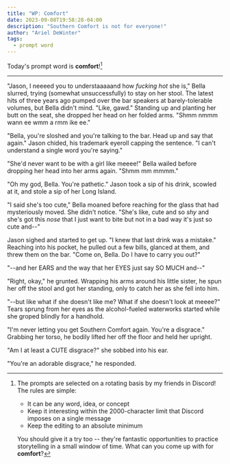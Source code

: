 ```yaml
---
title: "WP: Comfort"
date: 2023-09-08T19:58:28-04:00
description: "Southern Comfort is not for everyone!"
author: "Ariel DeWinter"
tags:
  - prompt word
---
```


Today's prompt word is **comfort**![^1]

[^1]: The prompts are selected on a rotating basis by my friends in Discord! The rules are simple:
    * It can be any word, idea, or concept
    * Keep it interesting within the 2000-character limit that Discord imposes on a single message
    * Keep the editing to an absolute minimum
    
    You should give it a try too -- they're fantastic opportunities to practice storytelling in a small window of time. What can you come up with for **comfort**?

---

"Jason, I neeeed you to understaaaaand how _fucking hot_ she is," Bella slurred, trying (somewhat unsuccessfully) to stay on her stool. The latest hits of three years ago pumped over the bar speakers at barely-tolerable volumes, but Bella didn't mind. "Like, gawd." Standing up and planting her butt on the seat, she dropped her head on her folded arms. "Shmm nmmm wann ee wmm a rmm ike ee."

"Bella, you're sloshed and you're talking to the bar. Head up and say that again." Jason chided, his trademark eyeroll capping the sentence. "I can't understand a single word you're saying."

"She'd never want to be with a girl like meeee!" Bella wailed before dropping her head into her arms again. "Shmm mm mmmm."

"Oh my god, Bella. You're pathetic." Jason took a sip of his drink, scowled at it, and stole a sip of her Long Island.

"I said she's too cute," Bella moaned before reaching for the glass that had mysteriously moved. She didn't notice. "She's like, cute and so _shy_ and she's got this _nose_ that I just want to bite but not in a bad way it's just so cute and--"

Jason sighed and started to get up. "I knew that last drink was a mistake." Reaching into his pocket, he pulled out a few bills, glanced at them, and threw them on the bar. "Come on, Bella. Do I have to carry you out?"

"--and her EARS and the way that her EYES just say SO MUCH and--"

"Right, okay," he grunted. Wrapping his arms around his little sister, he spun her off the stool and got her standing, only to catch her as she fell into him.

"--but like what if she doesn't like me? What if she doesn't look at meeee?" Tears sprung from her eyes as the alcohol-fueled waterworks started while she groped blindly for a handhold.

"I'm never letting you get Southern Comfort again. You're a disgrace." Grabbing her torso, he bodily lifted her off the floor and held her upright.

"Am I at least a CUTE disgrace?" she sobbed into his ear.

"You're an adorable disgrace," he responded.